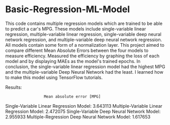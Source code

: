 # Basic-Regression-ML-Model
This code contains multiple regression models which are trained to be able to predict a car's MPG. These models include single-variable linear regression, multiple-variable linear regression, single-variable deep neural network regression, and multiple-variable deep neural network regression.  All models contain some form of a normalization layer. This project aimed to compare different Mean Absolute Errors between the four models to measure efficiency. Measured the efficiency by graphing the loss of each model and by displaying MAEs as the model's trained epochs. In conclusion, the single-variable linear regression model had the highest MPG and the multiple-variable Deep Neural Network had the least. I learned how to make this model using TensorFlow tutorials.

Results:

                     Mean absolute error [MPG]
Single-Variable Linear Regression Model:                        3.643113 
Multiple-Variable Linear Regression Model:                      2.472075
Single-Variable Deep Neural Network Model:                      2.955933
Multiple-Regression Deep Neural Network Model:                  1.617653
